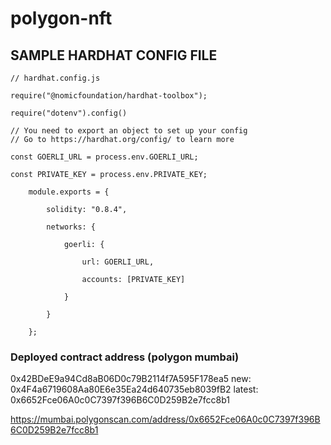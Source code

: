 <!-- @format -->

# polygon-nft

## SAMPLE HARDHAT CONFIG FILE

    // hardhat.config.js

    require("@nomicfoundation/hardhat-toolbox");

    require("dotenv").config()

    // You need to export an object to set up your config
    // Go to https://hardhat.org/config/ to learn more

    const GOERLI_URL = process.env.GOERLI_URL;

    const PRIVATE_KEY = process.env.PRIVATE_KEY;

        module.exports = {

            solidity: "0.8.4",

            networks: {

                goerli: {

                    url: GOERLI_URL,

                    accounts: [PRIVATE_KEY]

                }

            }

        };

### Deployed contract address (polygon mumbai)

0x42BDeE9a94Cd8aB06D0c79B2114f7A595F178ea5
new: 0x4F4a6719608Aa80E6e35Ea24d640735eb8039fB2
latest: 0x6652Fce06A0c0C7397f396B6C0D259B2e7fcc8b1

https://mumbai.polygonscan.com/address/0x6652Fce06A0c0C7397f396B6C0D259B2e7fcc8b1
